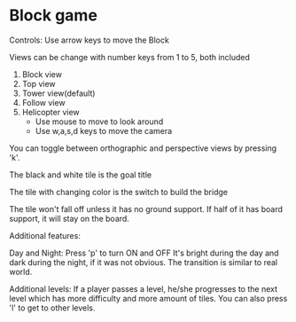 # Block game

Controls:
Use arrow keys to move the Block

Views can be change with number keys from 1 to 5, both included
1. Block view
2. Top view
3. Tower view(default)
4. Follow view
5. Helicopter view
	* Use mouse to move to look around
	* Use w,a,s,d keys to move the camera

You can toggle between orthographic and perspective views by pressing 'k'.


The black and white tile is the goal title

The tile with changing color is the switch to build the bridge

The tile won't fall off unless it has no ground support. If half of it has board support, it will stay on the board.


Additional features:

Day and Night:
    Press 'p' to turn ON and OFF
    It's bright during the day and dark during the night, if it was not obvious.
    The transition is similar to real world.

Additional levels:
    If a player passes a level, he/she progresses to the next level which has more difficulty and more amount of tiles.
    You can also press 'l' to get to other levels.
